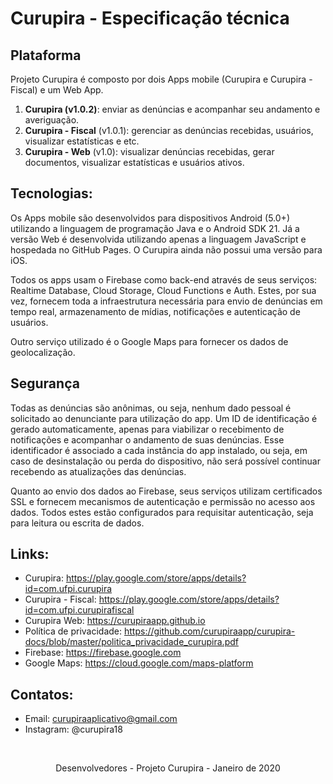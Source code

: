 # Curupira - Especificação técnica

## Plataforma

Projeto Curupira é composto por dois Apps mobile (Curupira e Curupira - Fiscal) e um Web App.

1. **Curupira (v1.0.2)**: enviar as denúncias e acompanhar seu andamento e averiguação.
2. **Curupira - Fiscal** (v1.0.1): gerenciar as denúncias recebidas, usuários, visualizar estatísticas e etc.
3. **Curupira - Web** (v1.0): visualizar denúncias recebidas, gerar documentos, visualizar estatísticas e usuários ativos.

## Tecnologias:

Os Apps mobile são desenvolvidos para dispositivos Android (5.0+) utilizando a linguagem de programação Java e o Android SDK 21.
Já a versão Web é desenvolvida utilizando apenas a linguagem JavaScript e hospedada no GitHub Pages. O Curupira ainda não possui uma versão para iOS.

Todos os apps usam o Firebase como back-end através de seus serviços: Realtime Database, Cloud Storage, Cloud Functions e Auth.
Estes, por sua vez, fornecem toda a infraestrutura necessária para envio de denúncias em tempo real, armazenamento de mídias, notificações e autenticação de usuários.

Outro serviço utilizado é o Google Maps para fornecer os dados de geolocalização.

## Segurança

Todas as denúncias são anônimas, ou seja, nenhum dado pessoal é solicitado ao denunciante para utilização do app. Um ID de identificação é gerado automaticamente, 
apenas para viabilizar o recebimento de notificações e acompanhar o andamento de suas denúncias. Esse identificador é associado a cada instância do app instalado,
ou seja, em caso de desinstalação ou perda do dispositivo, não será possível continuar recebendo as atualizações das denúncias.

Quanto ao envio dos dados ao Firebase, seus serviços utilizam certificados SSL e fornecem mecanismos de autenticação e permissão no acesso aos dados.
Todos estes estão configurados para requisitar autenticação, seja para leitura ou escrita de dados.

## Links:

- Curupira: https://play.google.com/store/apps/details?id=com.ufpi.curupira
- Curupira - Fiscal: https://play.google.com/store/apps/details?id=com.ufpi.curupirafiscal
- Curupira Web: https://curupiraapp.github.io
- Política de privacidade: https://github.com/curupiraapp/curupira-docs/blob/master/politica_privacidade_curupira.pdf
- Firebase: https://firebase.google.com
- Google Maps: https://cloud.google.com/maps-platform

## Contatos:

- Email: curupiraaplicativo@gmail.com
- Instagram: @curupira18

<br>
<p align="center">Desenvolvedores - Projeto Curupira - Janeiro de 2020</p>
